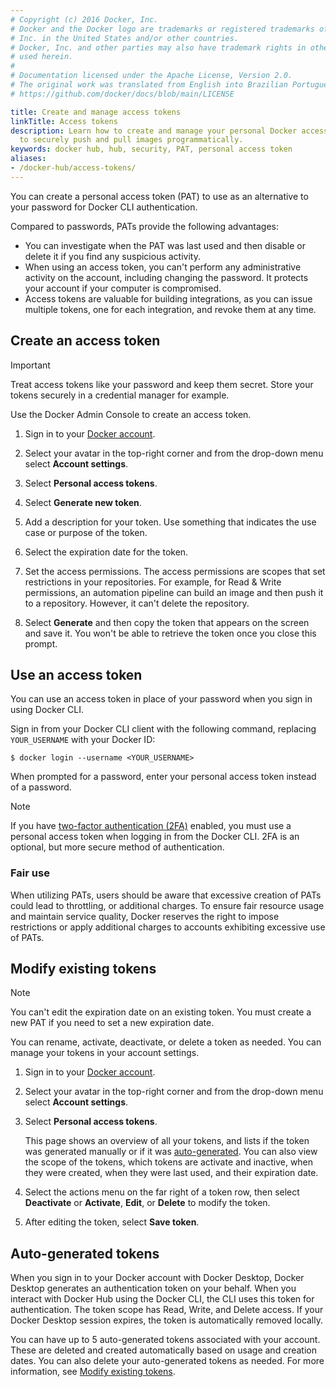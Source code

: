 ```yaml
---
# Copyright (c) 2016 Docker, Inc.
# Docker and the Docker logo are trademarks or registered trademarks of Docker,
# Inc. in the United States and/or other countries.
# Docker, Inc. and other parties may also have trademark rights in other terms
# used herein.
#
# Documentation licensed under the Apache License, Version 2.0.
# The original work was translated from English into Brazilian Portuguese.
# https://github.com/docker/docs/blob/main/LICENSE

title: Create and manage access tokens
linkTitle: Access tokens
description: Learn how to create and manage your personal Docker access tokens
  to securely push and pull images programmatically.
keywords: docker hub, hub, security, PAT, personal access token
aliases:
- /docker-hub/access-tokens/
---
```

You can create a personal access token (PAT) to use as an alternative to your password for Docker CLI authentication.

Compared to passwords, PATs provide the following advantages:

- You can investigate when the PAT was last used and then disable or delete it if you find any suspicious activity.
- When using an access token, you can't perform any administrative activity on the account, including changing the password. It protects your account if your computer is compromised.
- Access tokens are valuable for building integrations, as you can issue multiple tokens, one for each integration, and revoke them at
any time.

## Create an access token

> [!IMPORTANT]
>
> Treat access tokens like your password and keep them secret. Store your tokens securely in a credential manager for example.

Use the Docker Admin Console to create an access token.

1. Sign in to your [Docker account](https://app.docker.com/login).

2. Select your avatar in the top-right corner and from the drop-down menu select **Account settings**.

3. Select **Personal access tokens**.

4. Select **Generate new token**.

5. Add a description for your token. Use something that indicates the use case or purpose of the token.

6. Select the expiration date for the token.

7. Set the access permissions.
   The access permissions are scopes that set restrictions in your
   repositories. For example, for Read & Write permissions, an automation
   pipeline can build an image and then push it to a repository. However, it
   can't delete the repository.

8. Select **Generate** and then copy the token that appears on the screen and save it. You won't be able to retrieve the token once you close this prompt.

## Use an access token

You can use an access token in place of your password when you sign in using Docker CLI.

Sign in from your Docker CLI client with the following command, replacing `YOUR_USERNAME` with your Docker ID:

```console
$ docker login --username <YOUR_USERNAME>
```

When prompted for a password, enter your personal access token instead of a password.

> [!NOTE]
>
> If you have [two-factor authentication (2FA)](2fa/_index.md) enabled, you must
> use a personal access token when logging in from the Docker CLI. 2FA is an
> optional, but more secure method of authentication.

### Fair use

When utilizing PATs, users should be aware that excessive creation of PATs could lead to throttling, or additional charges. To ensure fair resource usage and maintain service quality, Docker reserves the right to impose restrictions or apply additional charges to accounts exhibiting excessive use of PATs.

## Modify existing tokens

> [!NOTE]
>
> You can't edit the expiration date on an existing token. You must create a new PAT if you need to set a new expiration date.

You can rename, activate, deactivate, or delete a token as needed. You can manage your tokens in your account settings.

1. Sign in to your [Docker account](https://app.docker.com/login).

2. Select your avatar in the top-right corner and from the drop-down menu select **Account settings**.

3. Select **Personal access tokens**.

   This page shows an overview of all your
   tokens, and lists if the token was generated manually or if it was
   [auto-generated](#auto-generated-tokens). You can also view the scope of the
   tokens, which tokens are activate and inactive, when they were created, when
   they were last used, and their expiration date.

4. Select the actions menu on the far right of a token row, then select **Deactivate** or **Activate**, **Edit**, or **Delete** to modify the token.

5. After editing the token, select **Save token**.

## Auto-generated tokens

When you sign in to your Docker account with Docker Desktop, Docker Desktop generates an authentication token on your behalf. When you interact with Docker Hub using the Docker CLI, the CLI uses this token for authentication. The token scope has Read, Write, and Delete access. If your Docker Desktop session expires, the token is automatically removed locally.

You can have up to 5 auto-generated tokens associated with your account. These are deleted and created automatically based on usage and creation dates. You can also delete your auto-generated tokens as needed. For more information, see [Modify existing tokens](#modify-existing-tokens).
